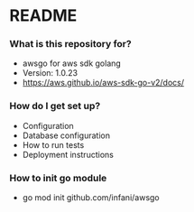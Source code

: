 # README #

### What is this repository for? ###

* awsgo for aws sdk golang
* Version: 1.0.23
* https://aws.github.io/aws-sdk-go-v2/docs/

### How do I get set up? ###

* Configuration
* Database configuration
* How to run tests
* Deployment instructions

### How to init go module

* go mod init github.com/infani/awsgo